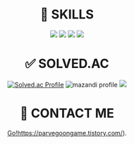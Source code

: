 
# <div align="center"> 🏹 SKILLS </div>
<div align="center">
<img src="https://img.shields.io/badge/C++-00599C?style=for-the-badge&logo=Cplusplus&logoColor=white"> <img src="https://img.shields.io/badge/Java-FF160B?style=for-the-badge&logo=OpenJDK&logoColor=white"> <img src="https://img.shields.io/badge/Spring-6DB33F?style=for-the-badge&logo=Spring&logoColor=white"> <img src="https://img.shields.io/badge/MySQL-4479A1?style=for-the-badge&logo=MySQL&logoColor=white">

<br>
  
# <div align="center"> ✅ SOLVED.AC </div>

[![Solved.ac Profile](http://mazassumnida.wtf/api/generate_badge?boj=sungwon326)](https://solved.ac/sungwon326)
![mazandi profile](http://mazandi.herokuapp.com/api?handle={handle}&theme=dark)
<img src="http://mazandi.herokuapp.com/api?handle={handle}&theme=dark"/>
<br>

# <div align="center"> 💬 CONTACT ME </div>
[Go!](https://parvegoongame.tistory.com/)https://parvegoongame.tistory.com/).

